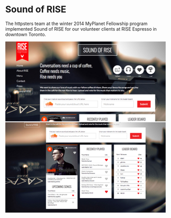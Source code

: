 Sound of RISE
=============

The httpsters team at the winter 2014 MyPlanet Fellowship program implemented
Sound of RISE for our volunteer clients at RISE Espresso in downtown Toronto.

![Header](images/sound-of-rise-1.png)
![Rest of the page](images/sound-of-rise-2.png)
